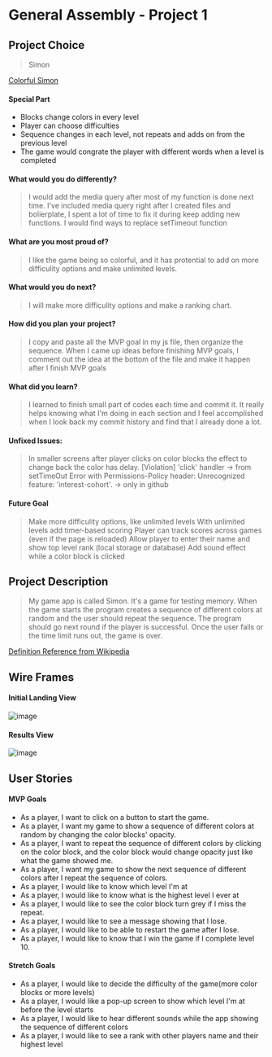 # General Assembly - Project 1

## Project Choice
>  Simon

[Colorful Simon](https://anniezoyinlee.github.io/GA-Projects/Project_1_Simon_Game/index.html)

#### Special Part
* Blocks change colors in every level
* Player can choose difficulties
* Sequence changes in each level, not repeats and adds on from the previous level
* The game would congrate the player with different words when a level is completed

#### What would you do differently?
>  I would add the media query after most of my function is done next time. I've included media query right after I created files and bolierplate, I spent a lot of time to fix it during keep adding new functions.
>  I would find ways to replace setTimeout function

#### What are you most proud of?
>  I like the game being so colorful, and it has protential to add on more difficulity options and make unlimited levels.

#### What would you do next?
>  I will make more difficulity options and make a ranking chart.

#### How did you plan your project?
>  I copy and paste all the MVP goal in my js file, then organize the sequence. When I came up ideas before finishing MVP goals, I comment out the idea at the bottom of the file and make it happen after I finish MVP goals 

#### What did you learn?
> I learned to finish small part of codes each time and commit it. It really helps knowing what I'm doing in each section and I feel accomplished when I look back my commit history and find that I already done a lot.

#### Unfixed Issues:
>  In smaller screens after player clicks on color blocks the effect to change back the color has delay.
>  [Violation] 'click' handler -> from setTimeOut
>  Error with Permissions-Policy header: Unrecognized feature: 'interest-cohort'. -> only in github

#### Future Goal
>  Make more difficulity options, like unlimited levels
>  With unlimited levels add timer-based scoring
>  Player can track scores across games (even if the page is reloaded)
>  Allow player to enter their name and show top level rank (local storage or database)
>  Add sound effect while a color block is clicked

## Project Description
>  My game app is called Simon. It's a game for testing memory. When the game starts the program creates a sequence of different colors at random and the user should repeat the sequence. The program should go next round if the player is successful. Once the user fails or the time limit runs out, the game is over. 

[Definition Reference from Wikipedia](https://en.wikipedia.org/wiki/Simon_(game))

## Wire Frames
#### Initial Landing View
![image](https://media.git.generalassemb.ly/user/37912/files/09677880-0120-11ec-914c-620148923fe1)

#### Results View
![image](https://media.git.generalassemb.ly/user/37912/files/16846780-0120-11ec-9cb8-ac638af81fcc)

## User Stories
#### MVP Goals
* As a player, I want to click on a button to start the game.    
* As a player, I want my game to show a sequence of different colors at random by changing the color blocks' opacity.
* As a player, I want to repeat the sequence of different colors by clicking on the color block, and the color block would change opacity just like what the game showed me.
* As a player, I want my game to show the next sequence of different colors after I repeat the sequence of colors.
* As a player, I would like to know which level I'm at
* As a player, I would like to know what is the highest level I ever at
* As a player, I would like to see the color block turn grey if I miss the repeat.
* As a player, I would like to see a message showing that I lose.
* As a player, I would like to be able to restart the game after I lose.
* As a player, I would like to know that I win the game if I complete level 10.

#### Stretch Goals
* As a player, I would like to decide the difficulty of the game(more color blocks or more levels)
* As a player, I would like a pop-up screen to show which level I'm at before the level starts
* As a player, I would like to hear different sounds while the app showing the sequence of different colors
* As a player, I would like to see a rank with other players name and their highest level